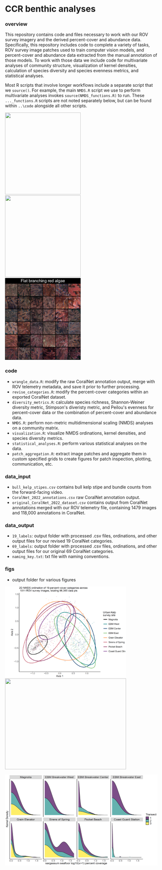 # CCR benthic analyses

### overview 
This repository contains code and files necessary to work with our ROV survey imagery and the derived percent-cover and abundance data. Specifically, this repository includes code to complete a variety of tasks, ROV survey image patches used to train computer vision models, and percent-cover and abundance data extracted from the manual annotation of those models. To work with those data we include code for multivariate analyses of community structure, visualization of kernel densities, calculation of species diversity and species evenness metrics, and statistical analyses. 

Most R scripts that involve longer workflows include a separate script that we `source()`. For example, the main `NMDS.R` script we use to perform multivariate analyses invokes `source(NMDS_functions.R)` to run. These `..._functions.R` scripts are not noted separately below, but can be found within `..\code` alongside all other scripts. 

<p float="center">
 <img src="data_output/patches/figs/KE_holdfas.png" width="250" height="270" />&nbsp;&nbsp;&nbsp;
 <img src="data_output/patches/figs/GR_ulva.png" width="250" height="270" />&nbsp;&nbsp;&nbsp;
 <img src="data_output/patches/figs/RE_branch.png" width="250" height="270" />
</p>

### code
- `wrangle_data.R`: modify the raw CoralNet annotation output, merge with ROV telemetry metadata, and save it prior to further processing. 
- `revise_categories.R`: modify the percent-cover categories within an exported CoralNet dataset.  
- `diversity_metrics.R`: calculate species richness, Shannon-Weiner diversity metric, Stimpson's diveristy metric, and Peilou's evenness for percent-cover data or the combination of percent-cover and abundance data. 
- `NMDS.R`: perform non-metric multidimensional scaling (NMDS) analyses on a community matrix. 
- `visualization.R`: visualize NMDS ordinations, kernel densities, and species diversity metrics.
- `statistical_analyses.R`: perform various statistical analyses on the data.
- `patch_aggregation.R`: extract image patches and aggregate them in custom specified grids to create figures for patch inspection, plotting, communication, etc.

### data_input
- `bull_kelp_stipes.csv` contains bull kelp stipe and bundle counts from the forward-facing video.
- `CoralNet_2022_annotations.csv` raw CoralNet annotation output. 
- `original_CoralNet_2022_dataset.csv` contains output from CoralNet annotations merged with our ROV telemetry file, containing 1479 images and 118,000 annotations in CoralNet.

### data_output
- `19_labels`: output folder with processed .csv files, ordinations, and other output files for our revised 19 CoralNet categories. 
- `69_labels`: output folder with processed .csv files, ordinations, and other output files for our original 69 CoralNet categories. 
- `naming_key.txt`: txt file with naming conventions.

### figs
- output folder for various figures 

<p float="center">
  <img src="figs/photos/NMDS_ellipses.PNG" width="400" height="300" />
  <img src="figs/photos/NMDS_spp_scores.png" width="400" height="300" />
 </p>

 <p float="center">
  <img src="figs/photos/sargassum.PNG" width="550" height="300" />
 </p>

 
